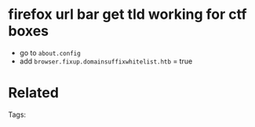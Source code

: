 # firefox url bar get tld working for ctf boxes
- go to `about.config`
- add `browser.fixup.domainsuffixwhitelist.htb` = true

# Related


Tags:

    
